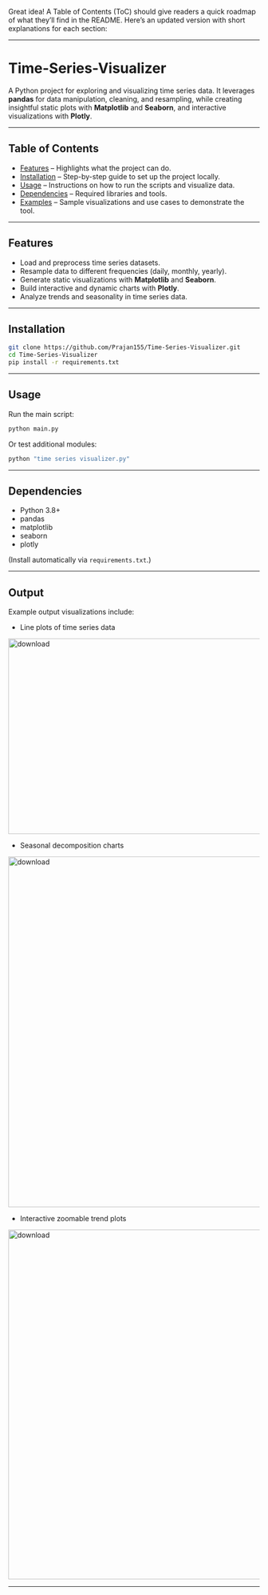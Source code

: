 Great idea! A Table of Contents (ToC) should give readers a quick roadmap of what they’ll find in the README. Here’s an updated version with short explanations for each section:

---

# Time-Series-Visualizer

A Python project for exploring and visualizing time series data. It leverages **pandas** for data manipulation, cleaning, and resampling, while creating insightful static plots with **Matplotlib** and **Seaborn**, and interactive visualizations with **Plotly**.

---

## Table of Contents

* [Features](#features) – Highlights what the project can do.
* [Installation](#installation) – Step-by-step guide to set up the project locally.
* [Usage](#usage) – Instructions on how to run the scripts and visualize data.
* [Dependencies](#dependencies) – Required libraries and tools.
* [Examples](#examples) – Sample visualizations and use cases to demonstrate the tool.

---

## Features

* Load and preprocess time series datasets.
* Resample data to different frequencies (daily, monthly, yearly).
* Generate static visualizations with **Matplotlib** and **Seaborn**.
* Build interactive and dynamic charts with **Plotly**.
* Analyze trends and seasonality in time series data.

---

## Installation

```bash
git clone https://github.com/Prajan155/Time-Series-Visualizer.git
cd Time-Series-Visualizer
pip install -r requirements.txt
```

---

## Usage

Run the main script:

```bash
python main.py
```

Or test additional modules:

```bash
python "time series visualizer.py"
```

---

## Dependencies

* Python 3.8+
* pandas
* matplotlib
* seaborn
* plotly

(Install automatically via `requirements.txt`.)

---

## Output

Example output visualizations include:

* Line plots of time series data
<img width="1038" height="391" alt="download" src="https://github.com/user-attachments/assets/8980b1b5-4a3d-48e6-aa1c-327faf2394ff" />

* Seasonal decomposition charts
<img width="1266" height="701" alt="download" src="https://github.com/user-attachments/assets/9d478358-61d3-41fe-9eb5-027bfd8767ce" />
  
* Interactive zoomable trend plots
<img width="1342" height="699" alt="download" src="https://github.com/user-attachments/assets/cc56251e-8b94-4400-b4cd-552b53bce919" />


---



